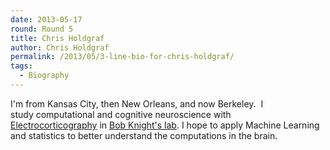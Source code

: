 ```yaml
---
date: 2013-05-17
round: Round 5
title: Chris Holdgraf
author: Chris Holdgraf
permalink: /2013/05/3-line-bio-for-chris-holdgraf/
tags:
  - Biography
---
```

I'm from Kansas City, then New Orleans, and now Berkeley.  I study computational and cognitive neuroscience with [Electrocorticography][1] in [Bob Knight's lab][2]. I hope to apply Machine Learning and statistics to better understand the computations in the brain.

 [1]: http://en.wikipedia.org/wiki/Electrocorticography
 [2]: http://knightlab.berkeley.edu/

